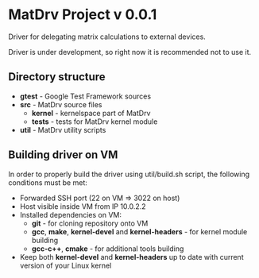 MatDrv Project v 0.0.1
======================

Driver for delegating matrix calculations to external devices.

Driver is under development, so right now it is recommended not to use it.

Directory structure
-------------------

* **gtest** - Google Test Framework sources
* **src** - MatDrv source files
    * **kernel** - kernelspace part of MatDrv
    * **tests** - tests for MatDrv kernel module
* **util** - MatDrv utility scripts

Building driver on VM
---------------------

In order to properly build the driver using util/build.sh script, the following conditions must be met:
* Forwarded SSH port (22 on VM => 3022 on host)
* Host visible inside VM from IP 10.0.2.2
* Installed dependencies on VM:
    * **git** - for cloning repository onto VM
    * **gcc**, **make**, **kernel-devel** and **kernel-headers** - for kernel module building
    * **gcc-c++**, **cmake** - for additional tools building
* Keep both **kernel-devel** and **kernel-headers** up to date with current version of your Linux kernel
